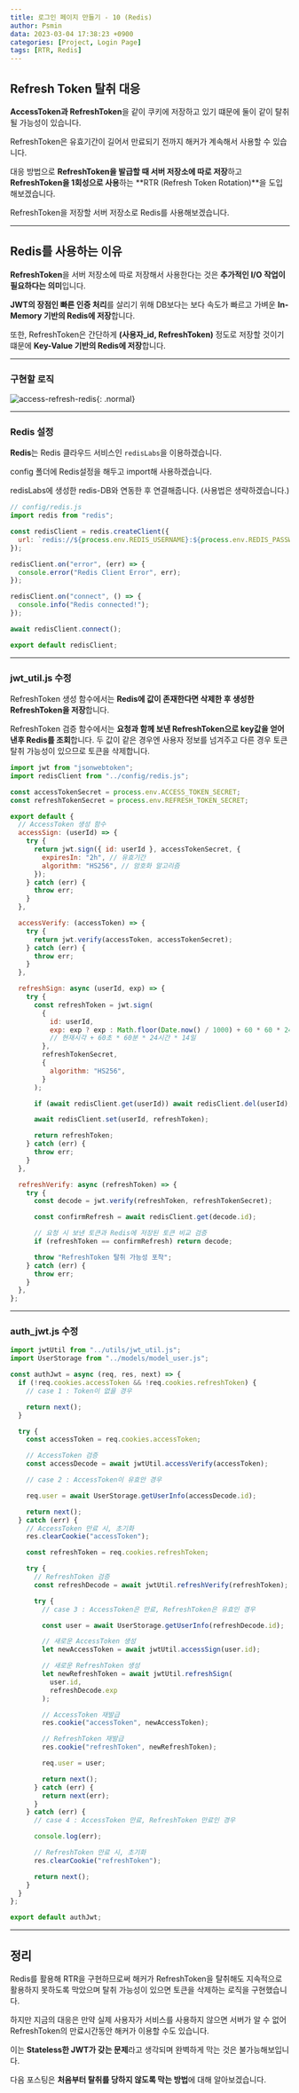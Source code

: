 ```yaml
---
title: 로그인 페이지 만들기 - 10 (Redis)
author: Psmin
data: 2023-03-04 17:38:23 +0900
categories: [Project, Login Page]
tags: [RTR, Redis]
---
```


## Refresh Token 탈취 대응

**AccessToken과 RefreshToken**을 같이 쿠키에 저장하고 있기 떄문에 둘이 같이 탈취될 가능성이 있습니다.

RefreshToken은 유효기간이 길어서 만료되기 전까지 해커가 계속해서 사용할 수 있습니다.

대응 방법으로 **RefreshToken을 발급할 때 서버 저장소에 따로 저장**하고 **RefreshToken을 1회성으로 사용**하는 **RTR (Refresh Token Rotation)**을 도입해보겠습니다.

RefreshToken을 저장할 서버 저장소로 Redis를 사용해보겠습니다.

---

## Redis를 사용하는 이유

**RefreshToken**을 서버 저장소에 따로 저장해서 사용한다는 것은 **추가적인 I/O 작업이 필요하다는 의미**입니다.

**JWT의 장점인 빠른 인증 처리**를 살리기 위해 DB보다는 보다 속도가 빠르고 가벼운 **In-Memory 기반의 Redis에 저장**합니다.

또한, RefreshToken은 간단하게 **(사용자\_id, RefreshToken)** 정도로 저장할 것이기 떄문에 **Key-Value 기반의 Redis에 저장**합니다.

---

### 구현할 로직

![access-refresh-redis](/assets/img/access-refresh-redis.png){: .normal}

---

### Redis 설정

**Redis**는 Redis 클라우드 서비스인 `redisLabs`을 이용하겠습니다.

config 폴더에 Redis설정을 해두고 import해 사용하겠습니다.

redisLabs에 생성한 redis-DB와 연동한 후 연결해줍니다. (사용법은 생략하겠습니다.)

```js
// config/redis.js
import redis from "redis";

const redisClient = redis.createClient({
  url: `redis://${process.env.REDIS_USERNAME}:${process.env.REDIS_PASSWORD}@${process.env.REDIS_HOST}:${process.env.REDIS_PORT}/${process.env.REDIS_DB_NUM}`,
});

redisClient.on("error", (err) => {
  console.error("Redis Client Error", err);
});

redisClient.on("connect", () => {
  console.info("Redis connected!");
});

await redisClient.connect();

export default redisClient;
```

---

### jwt_util.js 수정

RefreshToken 생성 함수에서는 **Redis에 값이 존재한다면 삭제한 후 생성한 RefreshToken을 저장**합니다.

RefreshToken 검증 함수에서는 **요청과 함께 보낸 RefreshToken으로 key값을 얻어낸후 Redis를 조회**합니다.
두 값이 같은 경우엔 사용자 정보를 넘겨주고 다른 경우 토큰 탈취 가능성이 있으므로 토큰을 삭제합니다.

```js
import jwt from "jsonwebtoken";
import redisClient from "../config/redis.js";

const accessTokenSecret = process.env.ACCESS_TOKEN_SECRET;
const refreshTokenSecret = process.env.REFRESH_TOKEN_SECRET;

export default {
  // AccessToken 생성 함수
  accessSign: (userId) => {
    try {
      return jwt.sign({ id: userId }, accessTokenSecret, {
        expiresIn: "2h", // 유효기간
        algorithm: "HS256", // 암호화 알고리즘
      });
    } catch (err) {
      throw err;
    }
  },

  accessVerify: (accessToken) => {
    try {
      return jwt.verify(accessToken, accessTokenSecret);
    } catch (err) {
      throw err;
    }
  },

  refreshSign: async (userId, exp) => {
    try {
      const refreshToken = jwt.sign(
        {
          id: userId,
          exp: exp ? exp : Math.floor(Date.now() / 1000) + 60 * 60 * 24 * 14,
          // 현재시각 + 60초 * 60분 * 24시간 * 14일
        },
        refreshTokenSecret,
        {
          algorithm: "HS256",
        }
      );

      if (await redisClient.get(userId)) await redisClient.del(userId);

      await redisClient.set(userId, refreshToken);

      return refreshToken;
    } catch (err) {
      throw err;
    }
  },

  refreshVerify: async (refreshToken) => {
    try {
      const decode = jwt.verify(refreshToken, refreshTokenSecret);

      const confirmRefresh = await redisClient.get(decode.id);

      // 요청 시 보낸 토큰과 Redis에 저장된 토큰 비교 검증
      if (refreshToken == confirmRefresh) return decode;

      throw "RefreshToken 탈취 가능성 포착";
    } catch (err) {
      throw err;
    }
  },
};
```

---

### auth_jwt.js 수정

```js
import jwtUtil from "../utils/jwt_util.js";
import UserStorage from "../models/model_user.js";

const authJwt = async (req, res, next) => {
  if (!req.cookies.accessToken && !req.cookies.refreshToken) {
    // case 1 : Token이 없을 경우

    return next();
  }

  try {
    const accessToken = req.cookies.accessToken;

    // AccessToken 검증
    const accessDecode = await jwtUtil.accessVerify(accessToken);

    // case 2 : AccessToken이 유효안 경우

    req.user = await UserStorage.getUserInfo(accessDecode.id);

    return next();
  } catch (err) {
    // AccessToken 만료 시, 초기화
    res.clearCookie("accessToken");

    const refreshToken = req.cookies.refreshToken;

    try {
      // RefreshToken 검증
      const refreshDecode = await jwtUtil.refreshVerify(refreshToken);

      try {
        // case 3 : AccessToken은 만료, RefreshToken은 유효인 경우

        const user = await UserStorage.getUserInfo(refreshDecode.id);

        // 새로운 AccessToken 생성
        let newAccessToken = await jwtUtil.accessSign(user.id);

        // 새로운 RefreshToken 생성
        let newRefreshToken = await jwtUtil.refreshSign(
          user.id,
          refreshDecode.exp
        );

        // AccessToken 재발급
        res.cookie("accessToken", newAccessToken);

        // RefreshToken 재발급
        res.cookie("refreshToken", newRefreshToken);

        req.user = user;

        return next();
      } catch (err) {
        return next(err);
      }
    } catch (err) {
      // case 4 : AccessToken 만료, RefreshToken 만료인 경우

      console.log(err);

      // RefreshToken 만료 시, 초기화
      res.clearCookie("refreshToken");

      return next();
    }
  }
};

export default authJwt;
```

---

## 정리

Redis를 활용해 RTR을 구현하므로써 해커가 RefreshToken을 탈취해도 지속적으로 활용하지 못하도록 막았으며 탈취 가능성이 있으면 토큰을 삭제하는 로직을 구현했습니다.

하지만 지금의 대응은 만약 실제 사용자가 서비스를 사용하지 않으면 서버가 알 수 없어 RefreshToken의 만료시간동안 해커가 이용할 수도 있습니다.

이는 **Stateless한 JWT가 갖는 문제**라고 생각되며 완벽하게 막는 것은 불가능해보입니다.

다음 포스팅은 **처음부터 탈취를 당하지 않도록 막는 방법**에 대해 알아보겠습니다.
